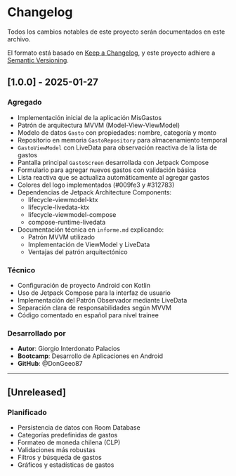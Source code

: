 # Changelog

Todos los cambios notables de este proyecto serán documentados en este archivo.

El formato está basado en [Keep a Changelog](https://keepachangelog.com/es-ES/1.0.0/),
y este proyecto adhiere a [Semantic Versioning](https://semver.org/spec/v2.0.0.html).

## [1.0.0] - 2025-01-27

### Agregado
- Implementación inicial de la aplicación MisGastos
- Patrón de arquitectura MVVM (Model-View-ViewModel)
- Modelo de datos `Gasto` con propiedades: nombre, categoría y monto
- Repositorio en memoria `GastoRepository` para almacenamiento temporal
- `GastoViewModel` con LiveData para observación reactiva de la lista de gastos
- Pantalla principal `GastoScreen` desarrollada con Jetpack Compose
- Formulario para agregar nuevos gastos con validación básica
- Lista reactiva que se actualiza automáticamente al agregar gastos
- Colores del logo implementados (#009fe3 y #312783)
- Dependencias de Jetpack Architecture Components:
  - lifecycle-viewmodel-ktx
  - lifecycle-livedata-ktx
  - lifecycle-viewmodel-compose
  - compose-runtime-livedata
- Documentación técnica en `informe.md` explicando:
  - Patrón MVVM utilizado
  - Implementación de ViewModel y LiveData
  - Ventajas del patrón arquitectónico

### Técnico
- Configuración de proyecto Android con Kotlin
- Uso de Jetpack Compose para la interfaz de usuario
- Implementación del Patrón Observador mediante LiveData
- Separación clara de responsabilidades según MVVM
- Código comentado en español para nivel trainee

### Desarrollado por
- **Autor**: Giorgio Interdonato Palacios
- **Bootcamp**: Desarrollo de Aplicaciones en Android
- **GitHub**: @DonGeeo87

---

## [Unreleased]

### Planificado
- Persistencia de datos con Room Database
- Categorías predefinidas de gastos
- Formateo de moneda chilena (CLP)
- Validaciones más robustas
- Filtros y búsqueda de gastos
- Gráficos y estadísticas de gastos
